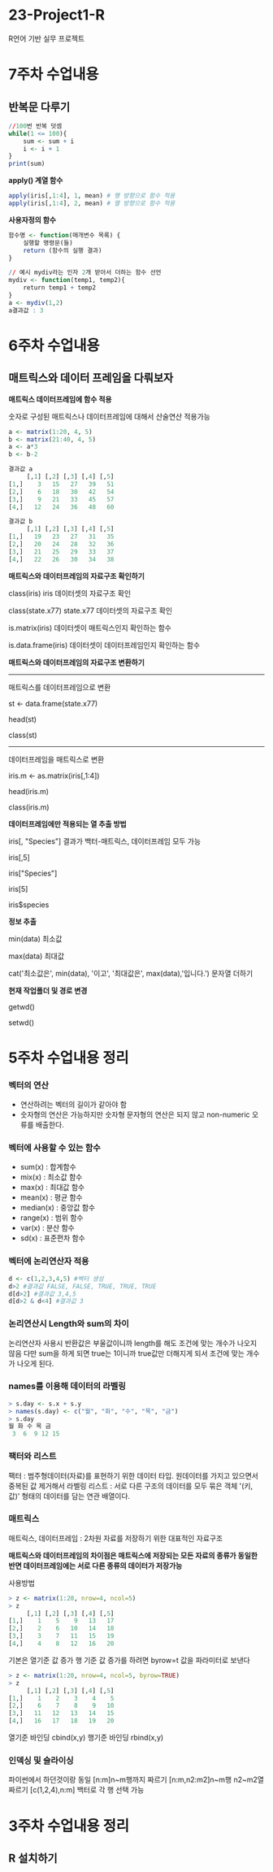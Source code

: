 # 23-Project1-R
R언어 기반 실무 프로젝트

# 7주차 수업내용

## 반복문 다루기

```R
//100번 반복 덧셈
while(1 <= 100){
    sum <- sum + i
    i <- i + 1
}
print(sum)
```

**apply() 계열 함수**

```R
apply(iris[,1:4], 1, mean) # 행 방향으로 함수 적용
apply(iris[,1:4], 2, mean) # 열 방향으로 함수 적용
```

**사용자정의 함수**
```R
함수명 <- function(매개변수 목록) {
    실행할 명령문(들)
    return (함수의 실행 결과)
}
```
```R
// 예시 mydiv라는 인자 2개 받아서 더하는 함수 선언
mydiv <- function(temp1, temp2){
    return temp1 + temp2
}
a <- mydiv(1,2)
a결과값 : 3
```

# 6주차 수업내용

## 매트릭스와 데이터 프레임을 다뤄보자
**매트릭스 데이터프레임에 함수 적용**

숫자로 구성된 매트릭스나 데이터프레임에 대해서 산술연산 적용가능
```R
a <- matrix(1:20, 4, 5)
b <- matrix(21:40, 4, 5)
a <- a*3
b <- b-2

결과값 a
     [,1] [,2] [,3] [,4] [,5]
[1,]    3   15   27   39   51
[2,]    6   18   30   42   54
[3,]    9   21   33   45   57
[4,]   12   24   36   48   60

결과값 b
     [,1] [,2] [,3] [,4] [,5]
[1,]   19   23   27   31   35
[2,]   20   24   28   32   36
[3,]   21   25   29   33   37
[4,]   22   26   30   34   38
```

**매트릭스와 데이터프레임의 자료구조 확인하기**

class(iris) iris 데이터셋의 자료구조 확인

class(state.x77) state.x77 데이터셋의 자료구조 확인

is.matrix(iris) 데이터셋이 매트릭스인지 확인하는 함수

is.data.frame(iris) 데이터셋이 데이터프레임인지 확인하는 함수

**매트릭스와 데이터프레임의 자료구조 변환하기**

----

매트릭스를 데이터프레임으로 변환

st <- data.frame(state.x77)

head(st)

class(st)

------

데이터프레임을 매트릭스로 변환

iris.m <- as.matrix(iris[,1:4])

head(iris.m)

class(iris.m)

**데이터프레임에만 적용되는 열 추출 방법**

iris[, "Species"] 결과가 백터-매트릭스, 데이터프레임 모두 가능

iris[,5]

iris["Species"]

iris[5]

iris$species

**정보 추출**

min(data) 최소값

max(data) 최대값

cat('최소값은', min(data), '이고', '최대값은', max(data),'입니다.') 문자열 더하기

**현재 작업폴더 및 경로 변경**

getwd()

setwd()



# 5주차 수업내용 정리

### 벡터의 연산
- 연산하려는 벡터의 길이가 같아야 함
- 숫자형의 연산은 가능하지만 숫자형 문자형의 연산은 되지 않고 non-numeric 오류를 배출한다.

### 벡터에 사용할 수 있는 함수
- sum(x) : 합계함수
- mix(x) : 최소값 함수
- max(x) : 최대값 함수
- mean(x) : 평균 함수
- median(x) : 중앙값 함수
- range(x) : 범위 함수
- var(x) : 분산 함수
- sd(x) : 표준편차 함수

### 벡터에 논리연산자 적용
```R
d <- c(1,2,3,4,5) #벡터 생성
d>2 #결과값 FALSE, FALSE, TRUE, TRUE, TRUE
d[d>2] #결과값 3,4,5
d[d>2 & d<4] #결과값 3
```
### 논리연산시 Length와 sum의 차이
논리연산자 사용시 반환값은 부울값이니까 length를 해도 조건에 맞는 개수가 나오지 않음
다만 sum을 하게 되면 true는 1이니까 true값만 더해지게 되서 조건에 맞는 개수가 나오게 된다.

### names를 이용해 데이터의 라벨링
```R
> s.day <- s.x + s.y
> names(s.day) <- c("월", "화", "수", "목", "금")
> s.day
월 화 수 목 금 
 3  6  9 12 15 
 ```

### 팩터와 리스트
팩터 : 범주형데이터(자료)를 표현하기 위한 데이터 타입.
원데이터를 가지고 있으면서 중복된 값 제거해서 라벨링
리스트 : 서로 다른 구조의 데이터를 모두 묶은 객체 '(키, 값)' 형태의 데이터를 담는 연관 배열이다.

### 매트릭스
매트릭스, 데이터프레임 : 2차원 자료를 저장하기 위한 대표적인 자료구조

**매트릭스와 데이터프레임의 차이점은 매트릭스에 저장되는 모든 자료의 종류가 동일한 반면 데이터프레임에는 서로 다른 종류의 데이터가 저장가능**

사용방법
```R
> z <- matrix(1:20, nrow=4, ncol=5)
> z
     [,1] [,2] [,3] [,4] [,5]
[1,]    1    5    9   13   17
[2,]    2    6   10   14   18
[3,]    3    7   11   15   19
[4,]    4    8   12   16   20
```
기본은 열기준 값 증가
행 기준 값 증가를 하려면 byrow=t 값을 파라미터로 보낸다
```R
> z <- matrix(1:20, nrow=4, ncol=5, byrow=TRUE)
> z
     [,1] [,2] [,3] [,4] [,5]
[1,]    1    2    3    4    5
[2,]    6    7    8    9   10
[3,]   11   12   13   14   15
[4,]   16   17   18   19   20
```
열기준 바인딩 cbind(x,y)
행기준 바인딩 rbind(x,y)

### 인덱싱 및 슬라이싱
파이썬에서 하던것이랑 동일
[n:m]n~m행까지 짜르기
[n:m,n2:m2]n~m행 n2~m2열 짜르기
[c(1,2,4),n:m] 백터로 각 행 선택 가능

# 3주차 수업내용 정리
## R 설치하기